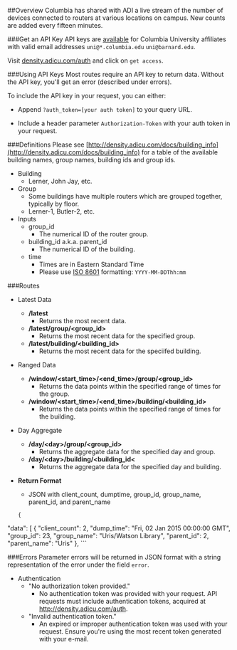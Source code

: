 ##Overview
Columbia has shared with ADI a live stream of the number of devices connected to routers at various locations on campus. New counts are added every fifteen minutes. 

###Get an API Key
API keys are [available](http://density.adicu.com/auth) for Columbia University affiliates with valid email addresses `uni@*.columbia.edu` `uni@barnard.edu`.

Visit [density.adicu.com/auth](density.adicu.com/auth) and click on `get access`. 

###Using API Keys
Most routes require an API key to return data. Without the API key, you'll get an error (described under errors). 

To include the API key in your request, you can either:
   
   - Append `?auth_token=[your auth token]` to your query URL.
    
   - Include a header parameter `Authorization-Token` with your auth token in your request. 


###Definitions
Please see [http://density.adicu.com/docs/building_info](http://density.adicu.com/docs/building_info) for a table of the available building names, group names, building ids and group ids. 

- Building
  - Lerner, John Jay, etc.
- Group
  - Some buildings have multiple routers which are grouped together, typically by floor.
  - Lerner-1, Butler-2, etc.
- Inputs
  - group_id
    - The numerical ID of the router group.
  - building_id a.k.a. parent_id   
    - The numerical ID of the building.        
  - time
  	- Times are in Eastern Standard Time
  	- Please use [ISO 8601](http://en.wikipedia.org/wiki/ISO_8601) formatting: `YYYY-MM-DDThh:mm`

###Routes
- Latest Data
  - **/latest**
    - Returns the most recent data.
  - **/latest/group/\<group_id\>**
    - Returns the most recent data for the specified group.
  - **/latest/building/\<building_id\>**
    - Returns the most recent data for the speciifed building.
- Ranged Data
  - **/window/\<start_time\>/\<end_time\>/group/\<group_id\>**
    - Returns the data points within the specified range of times for the group.
  - **/window/\<start_time\>/\<end_time\>/building/\<building_id\>**
    - Returns the data points within the specified range of times for the building.

- Day Aggregate
  - **/day/\<day\>/group/\<group_id\>**
    - Returns the aggregate data for the specified day and group.
  - **/day/\<day\>/building/\<building_id\<**
    - Returns the aggregate data for the specified day and building.
 - **Return Format**	
  	
  	- JSON with client_count, dumptime, group_id, group_name, parent_id, and parent_name 	
    
    ```
	{
  "data": [
    {
      "client_count": 2, 
      "dump_time": "Fri, 02 Jan 2015 00:00:00 GMT", 
      "group_id": 23, 
      "group_name": "Uris/Watson Library", 
      "parent_id": 2, 
      "parent_name": "Uris"
    }, 
    ```

###Errors
Parameter errors will be returned in JSON format with a string representation of the error under the field `error`.

- Authentication
  - "No authorization token provided."
	- No authentication token was provided with your request. API requests must include authentication tokens, acquired at http://density.adicu.com/auth.
  - "Invalid authentication token."
    - An expired or improper authentication token was used with your request. Ensure you're using the most recent token generated with your e-mail. 


